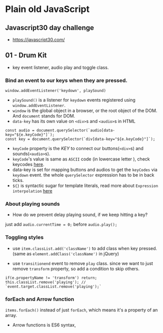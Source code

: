 # Plain old JavaScript

## Javascript30 day challenge
- https://javascript30.com/

## 01 - Drum Kit
- key event listener, audio play and toggle class.

### Bind an event to our keys when they are pressed.

`window.addEventListener('keydown', playSound)`

- `playSound()` is a listener for `keydown` events registered using `window.addEventListener`.
- `window` is the global object in a browser, or the root object of the DOM. And `document` stands for DOM.
- `data-key` has its own value on `<div>`s and `<audio>`s in HTML

```
const audio = document.querySelector(`audio[data-key="${e.keyCode}"]`);
const key = document.querySelector(`div[data-key="${e.keyCode}"]`);
```
- `keyCode` property is the *KEY* to connect our buttons(`<div>`s) and sounds(`<audio>`s).
- `keyCode`'s value is same as `ASCII` code (in lowercase letter ), check keycodes [here](http://keycode.info/).
- data-key is set for mapping buttons and audios to get the `keyCodes` via `keydown` event.
the whole `querySelector` expression has to be in back ticks.
- `${}` is syntactic sugar for template literals, read more about `Expression interpolation` [here](https://developer.mozilla.org/en-US/docs/Web/JavaScript/Reference/Template_literals)

### About playing sounds

- How do we prevent delay playing sound, if we keep hitting a key?

just add `audio.currentTime = 0;` before `audio.play();`

### Toggling styles

- use `item.classList.add('className')` to add class when key pressed. (same as `element.addClass('className')` in jQuery)

- use `transitionend` event to remove `play` class. since we want to just remove `transform` property, so add a condition to skip others.

```
if(e.propertyName != 'transform') return;
this.classList.remove('playing'); // `event.target.classList.remove('playing');`
```

### forEach and Arrow function

`items.forEach()` instead of just `forEach`, which means it's a property of an array.

- Arrow functions is ES6 syntax,

```keys.forEach(key => key.addEventListener());
```
